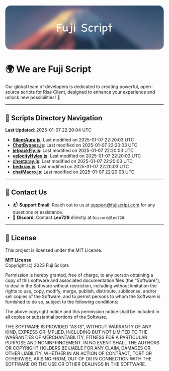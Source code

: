 ![Banner](.github/b.webp)

# 🌍 **We are Fuji Script**

Our global team of developers is dedicated to creating powerful, open-source scripts for Rise Client, designed to enhance your experience and unlock new possibilities! 🌟

---
<!-- SCRIPTS_NAVIGATION_START -->
## 📂 **Scripts Directory Navigation**

**Last Updated**: 2025-01-07 22:20:04 UTC

- **[SilentAura.js](scripts/SilentAura.js)**: Last modified on 2025-01-07 22:20:03 UTC
- **[ChatBypass.js](scripts/ChatBypass.js)**: Last modified on 2025-01-07 22:20:03 UTC
- **[jetpackFly.js](scripts/jetpackFly.js)**: Last modified on 2025-01-07 22:20:03 UTC
- **[velocityHylex.js](scripts/velocityHylex.js)**: Last modified on 2025-01-07 22:20:03 UTC
- **[chestxray.js](scripts/chestxray.js)**: Last modified on 2025-01-07 22:20:03 UTC
- **[bedxray.js](scripts/bedxray.js)**: Last modified on 2025-01-07 22:20:03 UTC
- **[chatMacro.js](scripts/chatMacro.js)**: Last modified on 2025-01-07 22:20:03 UTC

<!-- SCRIPTS_NAVIGATION_END -->

---

## 💬 **Contact Us**  
- 📬 **Support Email**: Reach out to us at [support@fujiscript.com](mailto:support@fujiscript.com) for any questions or assistance.  
- 💬 **Discord**: Contact **Leo728** directly at `Discord@leo728`.

---

## 📜 **License**

This project is licensed under the MIT License.  

**MIT License**  
Copyright (c) 2023 Fuji Scripts  

Permission is hereby granted, free of charge, to any person obtaining a copy of this software and associated documentation files (the "Software"), to deal in the Software without restriction, including without limitation the rights to use, copy, modify, merge, publish, distribute, sublicense, and/or sell copies of the Software, and to permit persons to whom the Software is furnished to do so, subject to the following conditions:  

The above copyright notice and this permission notice shall be included in all copies or substantial portions of the Software.  

THE SOFTWARE IS PROVIDED "AS IS", WITHOUT WARRANTY OF ANY KIND, EXPRESS OR IMPLIED, INCLUDING BUT NOT LIMITED TO THE WARRANTIES OF MERCHANTABILITY, FITNESS FOR A PARTICULAR PURPOSE AND NONINFRINGEMENT. IN NO EVENT SHALL THE AUTHORS OR COPYRIGHT HOLDERS BE LIABLE FOR ANY CLAIM, DAMAGES OR OTHER LIABILITY, WHETHER IN AN ACTION OF CONTRACT, TORT OR OTHERWISE, ARISING FROM, OUT OF OR IN CONNECTION WITH THE SOFTWARE OR THE USE OR OTHER DEALINGS IN THE SOFTWARE.  
